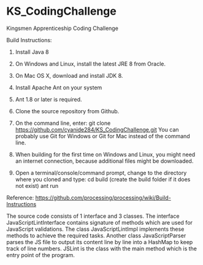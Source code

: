 # KS_CodingChallenge
Kingsmen Apprenticeship Coding Challenge

Build Instructions:

1) Install Java 8

2) On Windows and Linux, install the latest JRE 8 from Oracle.

3) On Mac OS X, download and install JDK 8.

4) Install Apache Ant on your system

5) Ant 1.8 or later is required.

6) Clone the source repository from Github.

7) On the command line, enter: git clone https://github.com/cyanide284/KS_CodingChallenge.git
You can probably use Git for Windows or Git for Mac instead of the command line.

8) When building for the first time on Windows and Linux, you might need an internet connection, because additional files might be downloaded.

9) Open a terminal/console/command prompt, change to the directory where you cloned and type:
cd build (create the build folder if it does not exist)
ant run

Reference: https://github.com/processing/processing/wiki/Build-Instructions

The source code consists of 1 interface and 3 classes. The interface JavaScriptLintInterface contains signature of methods which are used for JavaScript validations. The class JavaScriptLintImpl implements these methods to achieve the required tasks. Another class JavaScriptParser parses the JS file to output its content line by line into a HashMap to keep track of line numbers. JSLint is the class with the main method which is the entry point of the program.
